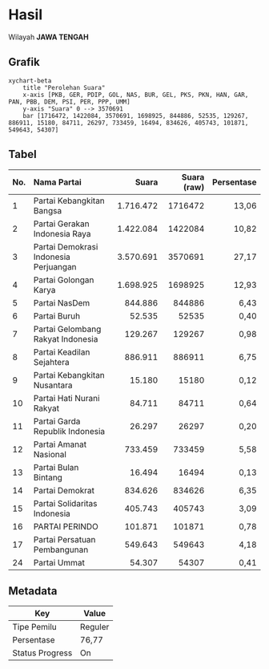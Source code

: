 # Hasil

Wilayah **JAWA TENGAH**

## Grafik

```mermaid
xychart-beta
    title "Perolehan Suara"
    x-axis [PKB, GER, PDIP, GOL, NAS, BUR, GEL, PKS, PKN, HAN, GAR, PAN, PBB, DEM, PSI, PER, PPP, UMM]
    y-axis "Suara" 0 --> 3570691
    bar [1716472, 1422084, 3570691, 1698925, 844886, 52535, 129267, 886911, 15180, 84711, 26297, 733459, 16494, 834626, 405743, 101871, 549643, 54307]
```

## Tabel

| No. | Nama Partai                           | Suara     | Suara (raw) | Persentase |
|:--- |:------------------------------------- | ---------:| -----------:| ----------:|
| 1   | Partai Kebangkitan Bangsa             | 1.716.472 | 1716472     | 13,06      |
| 2   | Partai Gerakan Indonesia Raya         | 1.422.084 | 1422084     | 10,82      |
| 3   | Partai Demokrasi Indonesia Perjuangan | 3.570.691 | 3570691     | 27,17      |
| 4   | Partai Golongan Karya                 | 1.698.925 | 1698925     | 12,93      |
| 5   | Partai NasDem                         | 844.886   | 844886      | 6,43       |
| 6   | Partai Buruh                          | 52.535    | 52535       | 0,40       |
| 7   | Partai Gelombang Rakyat Indonesia     | 129.267   | 129267      | 0,98       |
| 8   | Partai Keadilan Sejahtera             | 886.911   | 886911      | 6,75       |
| 9   | Partai Kebangkitan Nusantara          | 15.180    | 15180       | 0,12       |
| 10  | Partai Hati Nurani Rakyat             | 84.711    | 84711       | 0,64       |
| 11  | Partai Garda Republik Indonesia       | 26.297    | 26297       | 0,20       |
| 12  | Partai Amanat Nasional                | 733.459   | 733459      | 5,58       |
| 13  | Partai Bulan Bintang                  | 16.494    | 16494       | 0,13       |
| 14  | Partai Demokrat                       | 834.626   | 834626      | 6,35       |
| 15  | Partai Solidaritas Indonesia          | 405.743   | 405743      | 3,09       |
| 16  | PARTAI PERINDO                        | 101.871   | 101871      | 0,78       |
| 17  | Partai Persatuan Pembangunan          | 549.643   | 549643      | 4,18       |
| 24  | Partai Ummat                          | 54.307    | 54307       | 0,41       |


## Metadata

| Key             | Value   |
| --------------- | ------- |
| Tipe Pemilu     | Reguler |
| Persentase      | 76,77   |
| Status Progress | On      |




